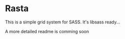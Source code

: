 # Rasta
This is a simple grid system for SASS. It's libsass ready... 

A more detailed readme is comming soon
